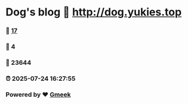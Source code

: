 # Dog's blog :link: http://dog.yukies.top 
### :page_facing_up: [17](http://dog.yukies.top/tag.html) 
### :speech_balloon: 4 
### :hibiscus: 23644 
### :alarm_clock: 2025-07-24 16:27:55 
### Powered by :heart: [Gmeek](https://github.com/Meekdai/Gmeek)

